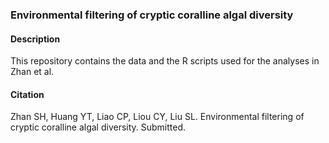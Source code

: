 ### Environmental filtering of cryptic coralline algal diversity

#### Description
This repository contains the data and the R scripts used for the analyses in Zhan et al.

#### Citation
Zhan SH, Huang YT, Liao CP, Liou CY, Liu SL. Environmental filtering of cryptic coralline algal diversity. Submitted.
